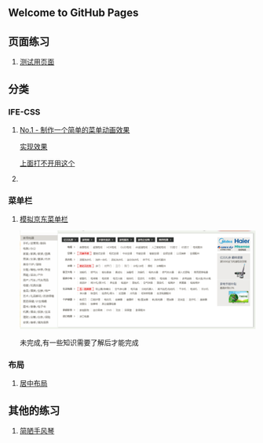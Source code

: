 ## Welcome to GitHub Pages


## 页面练习

1. [测试用页面](https://shanyuhai123.github.io/pagesPractice/test/hello.html)

 ## 分类

### IFE-CSS
1. [No.1 - 制作一个简单的菜单动画效果](http://ife.baidu.com/course/detail/id/18)

   [实现效果](https://codepen.io/hackyuan/pen/ERjrXp)

   [上面打不开用这个](https://shanyuhai123.github.io/pagesPractice/IFE/CSS/01/index.html)

2. ​

### 菜单栏

1. [模拟京东菜单栏](https://shanyuhai123.github.io/pagesPractice/MenuBar/jingdong.html)

   ![京东](images/MenuBar/京东.png)

   未完成,有一些知识需要了解后才能完成

### 布局

1. [居中布局](https://shanyuhai123.github.io/pagesPractice/Others/center.html)

## 其他的练习

1. [简陋手风琴](https://shanyuhai123.github.io/pagesPractice/Others/accordion.html)

